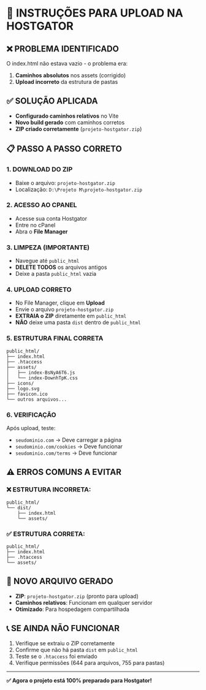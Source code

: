 # 🚀 INSTRUÇÕES PARA UPLOAD NA HOSTGATOR

## ❌ PROBLEMA IDENTIFICADO
O index.html não estava vazio - o problema era:
1. **Caminhos absolutos** nos assets (corrigido)
2. **Upload incorreto** da estrutura de pastas

## ✅ SOLUÇÃO APLICADA
- **Configurado caminhos relativos** no Vite
- **Novo build gerado** com caminhos corretos
- **ZIP criado corretamente** (`projeto-hostgator.zip`)

## 📋 PASSO A PASSO CORRETO

### 1. DOWNLOAD DO ZIP
- Baixe o arquivo: `projeto-hostgator.zip`
- Localização: `D:\Projeto M\projeto-hostgator.zip`

### 2. ACESSO AO CPANEL
- Acesse sua conta Hostgator
- Entre no cPanel
- Abra o **File Manager**

### 3. LIMPEZA (IMPORTANTE)
- Navegue até `public_html`
- **DELETE TODOS** os arquivos antigos
- Deixe a pasta `public_html` vazia

### 4. UPLOAD CORRETO
- No File Manager, clique em **Upload**
- Envie o arquivo `projeto-hostgator.zip`
- **EXTRAIA o ZIP** diretamente em `public_html`
- **NÃO** deixe uma pasta `dist` dentro de `public_html`

### 5. ESTRUTURA FINAL CORRETA
```
public_html/
├── index.html
├── .htaccess
├── assets/
│   ├── index-BsNyA6T6.js
│   └── index-DownhTpK.css
├── icons/
├── logo.svg
├── favicon.ico
└── outros arquivos...
```

### 6. VERIFICAÇÃO
Após upload, teste:
- `seudominio.com` → Deve carregar a página
- `seudominio.com/cookies` → Deve funcionar
- `seudominio.com/terms` → Deve funcionar

## ⚠️ ERROS COMUNS A EVITAR

### ❌ ESTRUTURA INCORRETA:
```
public_html/
└── dist/
    ├── index.html
    └── assets/
```

### ✅ ESTRUTURA CORRETA:
```
public_html/
├── index.html
├── .htaccess
└── assets/
```

## 🔧 NOVO ARQUIVO GERADO
- **ZIP**: `projeto-hostgator.zip` (pronto para upload)
- **Caminhos relativos**: Funcionam em qualquer servidor
- **Otimizado**: Para hospedagem compartilhada

## 📞 SE AINDA NÃO FUNCIONAR
1. Verifique se extraiu o ZIP corretamente
2. Confirme que não há pasta `dist` em `public_html`
3. Teste se o `.htaccess` foi enviado
4. Verifique permissões (644 para arquivos, 755 para pastas)

---
**✅ Agora o projeto está 100% preparado para Hostgator!** 